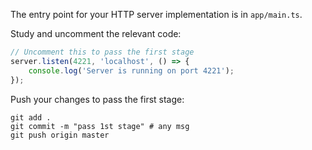 The entry point for your HTTP server implementation is in `app/main.ts`.

Study and uncomment the relevant code: 

```typescript
// Uncomment this to pass the first stage
server.listen(4221, 'localhost', () => {
    console.log('Server is running on port 4221');
});
```

Push your changes to pass the first stage:

```
git add .
git commit -m "pass 1st stage" # any msg
git push origin master
```
